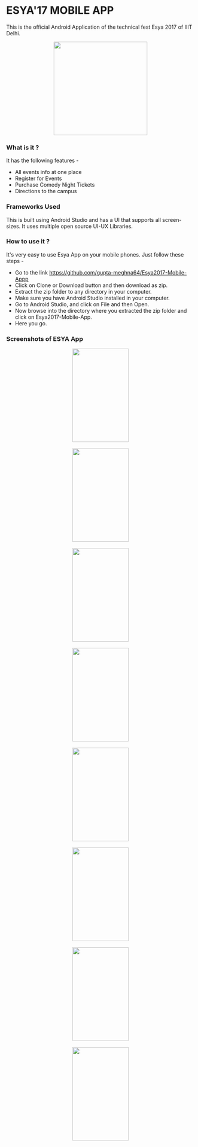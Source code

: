 # ESYA'17 MOBILE APP

This is the official Android Application of the technical fest Esya 2017 of IIIT Delhi.
<p align="center"> <img src="https://github.com/gupta-meghna64/Esya2017-Mobile-App/blob/master/DiscrollView/app/src/main/res/mipmap-xxhdpi/esyalogo.png" width="250" height="250"> </p>

### What is it ?

It has the following features - 
* All events info at one place
* Register for Events
* Purchase Comedy Night Tickets
* Directions to the campus
 
### Frameworks Used 

This is built using Android Studio and has a UI that supports all screen-sizes. It uses multiple open source UI-UX Libraries.
### How to use it ?

It's very easy to use Esya App on your mobile phones. Just follow these steps - 

* Go to the link https://github.com/gupta-meghna64/Esya2017-Mobile-Appp 
* Click on Clone or Download button and then download as zip.
* Extract the zip folder to any directory in your computer.
* Make sure you have Android Studio installed in your computer.
* Go to Android Studio, and click on File and then Open.
* Now browse into the directory where you extracted the zip folder and click on Esya2017-Mobile-App.
* Here you go.

### Screenshots of ESYA App
<p align="center">
<img src="https://github.com/gupta-meghna64/Esya2017-Mobile-App/blob/master/Screenshot_2017-09-28-21-20-50-669_com.iiitd.esya.png" width="150" height="250"/>
<br>
<br>
<img src="https://github.com/gupta-meghna64/Esya2017-Mobile-App/blob/master/Screenshot_2017-09-28-21-21-01-485_com.iiitd.esya.png" width="150" height="250"/>
<br>
<br>
<img src="https://github.com/gupta-meghna64/Esya2017-Mobile-App/blob/master/Screenshot_2017-09-28-21-21-29-481_com.iiitd.esya.png" width="150" height="250"/>
<br>
<br>
<img src="https://github.com/gupta-meghna64/Esya2017-Mobile-App/blob/master/Screenshot_2017-09-28-21-21-35-602_com.iiitd.esya.png" width="150" height="250"/>
<br>
<br>
<img src="https://github.com/gupta-meghna64/Esya2017-Mobile-App/blob/master/Screenshot_2017-09-28-21-21-46-480_com.iiitd.esya.png" width="150" height="250"/>
<br>
<br>
<img src="https://github.com/gupta-meghna64/Esya2017-Mobile-App/blob/master/Screenshot_2017-09-28-21-21-54-551_com.iiitd.esya.png" width="150" height="250"/>
<br>
<br>
<img src="https://github.com/gupta-meghna64/Esya2017-Mobile-App/blob/master/Screenshot_2017-09-28-21-22-02-808_com.iiitd.esya.png" width="150" height="250"/>
<br>
<br>
<img src="https://github.com/gupta-meghna64/Esya2017-Mobile-App/blob/master/Screenshot_2017-09-28-21-22-08-127_com.iiitd.esya.png" width="150" height="250"/>
</p>
